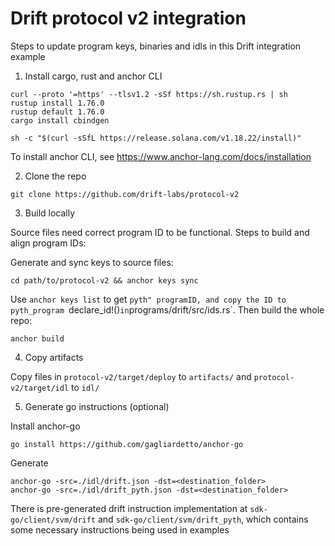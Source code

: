 # Drift protocol v2 integration

Steps to update program keys, binaries and idls in this Drift integration example

1. Install cargo, rust and anchor CLI

```
curl --proto '=https' --tlsv1.2 -sSf https://sh.rustup.rs | sh
rustup install 1.76.0
rustup default 1.76.0
cargo install cbindgen

sh -c "$(curl -sSfL https://release.solana.com/v1.18.22/install)"
```

To install anchor CLI, see https://www.anchor-lang.com/docs/installation

2. Clone the repo

```
git clone https://github.com/drift-labs/protocol-v2
```

3. Build locally

Source files need correct program ID to be functional. Steps to build and align program IDs:

Generate and sync keys to source files:

```
cd path/to/protocol-v2 && anchor keys sync 
```

Use `anchor keys list` to get `pyth" programID, and copy the ID to pyth_program `declare_id!()` in `programs/drift/src/ids.rs`. Then build the whole repo:

```
anchor build
```

4. Copy artifacts

Copy files in `protocol-v2/target/deploy` to `artifacts/` and `protocol-v2/target/idl` to `idl/`

5. Generate go instructions (optional)

Install anchor-go

```
go install https://github.com/gagliardetto/anchor-go
```

Generate
```
anchor-go -src=./idl/drift.json -dst=<destination_folder>
anchor-go -src=./idl/drift_pyth.json -dst=<destination_folder>
```

There is pre-generated drift instruction implementation at `sdk-go/client/svm/drift` and `sdk-go/client/svm/drift_pyth`, which contains some necessary instructions being used in examples
